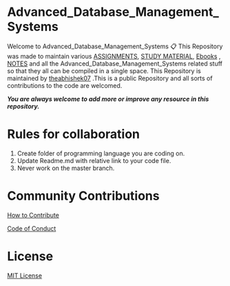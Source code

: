# Advanced_Database_Management_Systems
Welcome to Advanced_Database_Management_Systems 📋 This Repository was made to maintain various [ASSIGNMENTS](Assignments), [STUDY MATERIAL](Study_Content), [Ebooks](Ebooks) , [NOTES](Notes) and all the Advanced_Database_Management_Systems related stuff so that they all can be compiled in a single space. This Repository is maintained by [theabhishek07](https://github.com/theabhishek07) .This is a public Repository and all sorts of contributions to the code are welcomed.

**_You are always welcome to add more or improve any resource in this repository._**
# Rules for collaboration

1. Create folder of programming language you are coding on.
2. Update Readme.md with relative link to your code file.
3. Never work on the master branch.

# Community Contributions

[How to Contribute](CONTRIBUTING.md)

[Code of Conduct](CODE_OF_CONDUCT.md)

# License

[MIT License](LICENSE)
